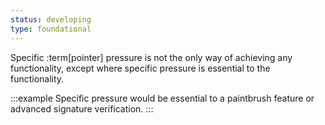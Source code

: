 ```yaml
---
status: developing
type: foundational
---
```


Specific :term[pointer] pressure is not the only way of achieving any functionality, except where specific pressure is essential to the functionality.

:::example
Specific pressure would be essential to a paintbrush feature or advanced signature verification.
:::